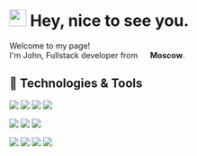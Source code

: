 <h1><img src="https://emojis.slackmojis.com/emojis/images/1531849430/4246/blob-sunglasses.gif?1531849430" width="30"/> Hey, nice to see you.</h1>

<p>Welcome to my page! </br> I'm John, Fullstack developer from <img src="https://hatscripts.github.io/circle-flags/flags/ru.svg" width="14"> <b>Moscow</b>.

## 🔧 Technologies & Tools
![](https://img.shields.io/badge/Linux-informational?style=for-the-badge&logo=linux&logoColor=white&color=0871c4)
![](https://img.shields.io/badge/Windows-informational?style=for-the-badge&logo=windows&logoColor=white&color=0871c4)
![](https://img.shields.io/badge/Git-informational?style=for-the-badge&logo=git&logoColor=white&color=0871c4)
![](https://img.shields.io/badge/PyCharm-informational?style=for-the-badge&logo=intellij-idea&logoColor=white&color=0871c4)

![](https://img.shields.io/badge/Python-informational?style=for-the-badge&logo=python&logoColor=white&color=c41e3a)
![](https://img.shields.io/badge/JavaScript-informational?style=for-the-badge&logo=javascript&logoColor=white&color=c41e3a)
![](https://img.shields.io/badge/Vue-informational?style=for-the-badge&logo=vue.js&logoColor=white&color=c41e3a)

![](https://img.shields.io/badge/PostgreSQL-informational?style=for-the-badge&logo=postgresql&logoColor=white&color=3b77aa)
![](https://img.shields.io/badge/MySQL-informational?style=for-the-badge&logo=mysql&logoColor=white&color=3b77aa)
![](https://img.shields.io/badge/Docker-informational?style=for-the-badge&logo=docker&logoColor=white&color=3b77aa)
![](https://img.shields.io/badge/VMware-informational?style=for-the-badge&logo=vmware&logoColor=white&color=3b77aa)
